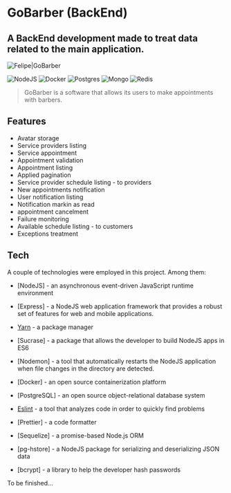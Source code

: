 # GoBarber (BackEnd)

## A BackEnd development made to treat data related to the main application. 

![Felipe|GoBarber](https://img.shields.io/badge/FelipeMDantas-GoBarber-purple)

<p>

![NodeJS](https://img.shields.io/badge/Node.js-43853D?style=for-the-badge&logo=node.js&logoColor=white)
![Docker](https://img.shields.io/badge/docker-%230db7ed.svg?style=for-the-badge&logo=docker&logoColor=white)
![Postgres](https://img.shields.io/badge/PostgreSQL-316192?style=for-the-badge&logo=postgresql&logoColor=white)
![Mongo](https://img.shields.io/badge/MongoDB-4EA94B?style=for-the-badge&logo=mongodb&logoColor=white)
![Redis](https://img.shields.io/badge/redis-%23DD0031.svg?style=for-the-badge&logo=redis&logoColor=white)

>GoBarber is a software that allows its users to make appointments with barbers.

## Features

- Avatar storage
- Service providers listing
- Service appointment
- Appointment validation
- Appointment listing
- Applied pagination
- Service provider schedule listing - to providers
- New appointments notification
- User notification listing
- Notification markin as read
- appointment cancelment
- Failure monitoring
- Available schedule listing - to customers
- Exceptions treatment

## Tech

A couple of technologies were employed in this project. Among them:

- [NodeJS] - an asynchronous event-driven JavaScript runtime environment
- [Express] - a NodeJS web application framework that provides a robust set of features for web and mobile applications.
- [Yarn] - a package manager
- [Sucrase] - a package that allows the developer to build NodeJS apps in ES6
- [Nodemon] - a tool that automatically restarts the NodeJS application when file changes in the directory are detected.
- [Docker] - an open source containerization platform
- [PostgreSQL] - an open source object-relational database system
- [Eslint] - a tool that analyzes code in order to quickly find problems
- [Prettier] - a code formatter
- [Sequelize] - a promise-based Node.js ORM
- [pg-hstore] - a NodeJS package for serializing and deserializing JSON data
- [bcrypt] - a library to help the developer hash passwords

 
    [Yarn]: https://yarnpkg.com/
    [Eslint]: https://eslint.org/


To be finished...